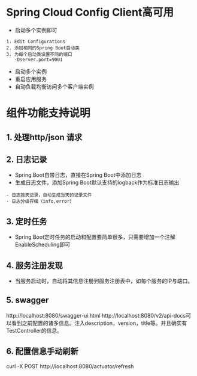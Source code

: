# Spring Cloud Config Client高可用
- 启动多个实例即可
````
1. Edit Configurations
2. 添加相同的Spring Boot启动类
3. 为每个启动类设置不同的端口
   -Dserver.port=9001
````
- 启动多个实例
- 重启应用服务
- 自动负载均衡访问多个客户端实例

# 组件功能支持说明
## 1. 处理http/json 请求
## 2. 日志记录 
- Spring Boot自带日志，直接在Spring Boot中添加日志
- 生成日志文件，添加Spring Boot默认支持的logback作为标准日志输出
```
- 日志按天记录，自动生成当天的记录文件 
- 日志分级存储（info,error）
```
## 3. 定时任务
- Spring Boot定时任务的启动和配置要简单很多，只需要增加一个注解EnableScheduling即可

## 4. 服务注册发现
- 当服务启动时，自动将其信息注册到服务注册表中，如每个服务的IP与端口。

## 5. swagger 
http://localhost:8080/swagger-ui.html
http://localhost:8080/v2/api-docs可以看到之前配置的诸多信息。注入description，version，title等。并且确实有TestController的信息。

## 6. 配置信息手动刷新
curl -X POST http://localhost:8080/actuator/refresh 


